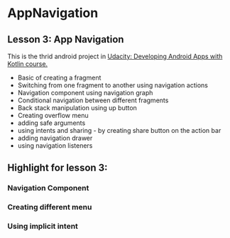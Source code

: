 # AppNavigation

## Lesson 3: App Navigation
This is the thrid android project in [Udacity: Developing Android Apps with Kotlin course.](https://classroom.udacity.com/courses/ud9012)
- Basic of creating a fragment 
- Switching from one fragment to another using navigation actions 
- Navigation component using navigation graph
- Conditional navigation between different fragments 
- Back stack manipulation using up button
- Creating overflow menu 
- adding safe arguments 
- using intents and sharing - by creating share button on the action bar
- adding navigation drawer 
- using navigation listeners 

## Highlight for lesson 3:
### Navigation Component
### Creating different menu
### Using implicit intent
